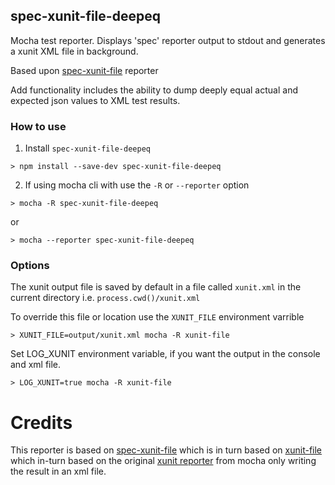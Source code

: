 ## spec-xunit-file-deepeq
Mocha test reporter. Displays 'spec' reporter output to stdout and generates a xunit XML file in background.

Based upon [spec-xunit-file](https://github.com/cybo42/spec-xunit-file) reporter

Add functionality includes the ability to dump deeply equal actual and expected json values to XML test results.

### How to use

1. Install `spec-xunit-file-deepeq`
```
> npm install --save-dev spec-xunit-file-deepeq
```

2. If using mocha cli with use the `-R` or `--reporter` option
```
> mocha -R spec-xunit-file-deepeq
```
or
```
> mocha --reporter spec-xunit-file-deepeq
```


### Options
The xunit output file is saved by default in a file called `xunit.xml` in the current directory i.e.  `process.cwd()/xunit.xml`

To override this file or location use the `XUNIT_FILE` environment varrible

```
> XUNIT_FILE=output/xunit.xml mocha -R xunit-file
```

Set LOG_XUNIT environment variable, if you want the output in the console and xml file.

```
> LOG_XUNIT=true mocha -R xunit-file
```

# Credits
This reporter is based on [spec-xunit-file](https://github.com/cybo42/spec-xunit-file) which is in turn based on
[xunit-file](https://github.com/peerigon/xunit-file) which in-turn based on
the original [xunit reporter](https://github.com/visionmedia/mocha/blob/master/lib/reporters/xunit.js) from mocha only writing the result in an xml file.
